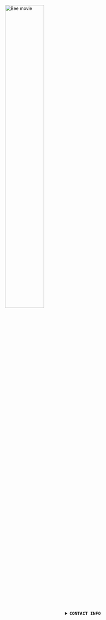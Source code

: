 
<img align="center" src="https://media0.giphy.com/media/LXONhtCmN32YU/giphy.gif?cid=ecf05e47auqg07246o35w35nfx074cb3f43cpwwklw8so48q&rid=giphy.gif&ct=g" alt="Bee movie" style="width: 50%;display: block;" />


<details align="center">

<summary> <b> <samp> CONTACT INFO</samp></b></summary>
<samp>
 <br>
<p align="center">
 <a href="mailto:reece.harris98@protonmail.com">Email</a> | 
 <a href="https://www.linkedin.com/in/reece-harris-3215b91bb/">Linkedin</a> | 
 <a href="https://www.devreece.tech/">Website</a> | 
 <a href="https://www.youtube.com/watch?v=dQw4w9WgXcQ">Youtube</a> <br>
 <img align="center" src="https://github-readme-stats.vercel.app/api?username=NotReeceHarris&show_icons=true&count_private=true&include_all_commits=true&theme=midnight-purple" alt="NotReeceHarris's github stats" /> <br>
  <img align="center" src="https://github-readme-stats.vercel.app/api/top-langs/?username=NotReeceHarris&layout=compact&theme=midnight-purple" alt="NotReeceHarris's github stats" />
</p> 


</samp>
</details>
